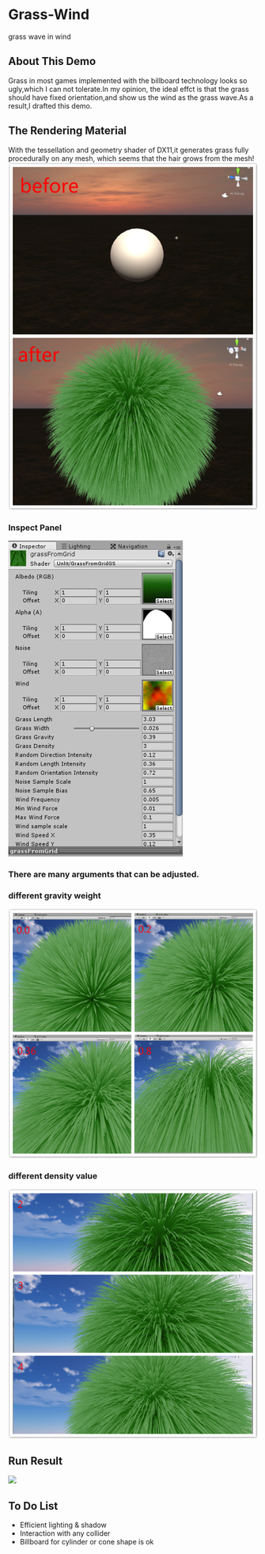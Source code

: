 # Grass-Wind
grass wave in wind
## About This Demo
Grass in most games implemented with the billboard technology looks so ugly,which I can not tolerate.In my opinion,
the ideal effct is that the grass should have fixed orientation,and show us the wind as the grass wave.As a result,I
drafted this demo.
## The Rendering Material
With the tessellation and geometry shader of DX11,it generates grass fully procedurally on any mesh,
which seems that the hair grows from the mesh!  
![](https://github.com/EagerCleaverInWind/Grass-Wind/blob/master/Grass%26Wind/screenshots/hair.jpg)
### Inspect Panel
![](https://github.com/EagerCleaverInWind/Grass-Wind/blob/master/Grass%26Wind/screenshots/20180213224709.png)  
### There are many arguments that can be adjusted.
### different gravity weight
![](https://github.com/EagerCleaverInWind/Grass-Wind/blob/master/Grass%26Wind/screenshots/gravity.jpg)
### different density value
![](https://github.com/EagerCleaverInWind/Grass-Wind/blob/master/Grass%26Wind/screenshots/density.jpg)
## Run Result
![](https://github.com/EagerCleaverInWind/Grass-Wind/blob/master/Grass%26Wind/screenshots/grass_wave.gif)
## To Do List
* Efficient lighting & shadow
* Interaction with any collider
* Billboard for cylinder or cone shape is ok
